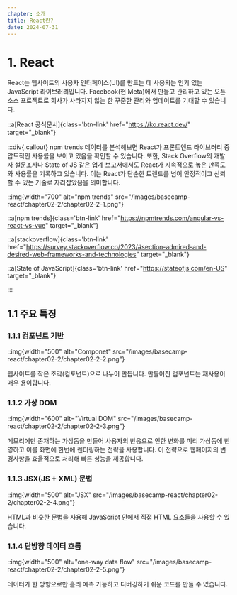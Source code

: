 ```yaml
---
chapter: 소개
title: React란?
date: 2024-07-31
---
```


# 1. React

React는 웹사이트의 사용자 인터페이스(UI)를 만드는 데 사용되는 인기 있는 JavaScript 라이브러리입니다. Facebook(현 Meta)에서 만들고 관리하고 있는 오픈소스 프로젝트로 회사가 사라지지 않는 한 꾸준한 관리와 업데이트를 기대할 수 있습니다.

::a[React 공식문서]{class='btn-link' href="https://ko.react.dev/" target="\_blank"}

:::div{.callout}
npm trends 데이터를 분석해보면 React가 프론트엔드 라이브러리 중 압도적인 사용률을 보이고 있음을 확인할 수 있습니다. 또한, Stack Overflow의 개발자 설문조사나 State of JS 같은 업계 보고서에서도 React가 지속적으로 높은 만족도와 사용률을 기록하고 있습니다. 이는 React가 단순한 트렌드를 넘어 안정적이고 신뢰할 수 있는 기술로 자리잡았음을 의미합니다.

::img{width="700" alt="npm trends" src="/images/basecamp-react/chapter02-2/chapter02-2-1.png"}

::a[npm trends]{class='btn-link' href="https://npmtrends.com/angular-vs-react-vs-vue" target="\_blank"}

::a[stackoverflow]{class='btn-link' href="https://survey.stackoverflow.co/2023/#section-admired-and-desired-web-frameworks-and-technologies" target="\_blank"}

::a[State of JavaScript]{class='btn-link' href="https://stateofjs.com/en-US" target="\_blank"}

:::

## 1.1 주요 특징

### 1.1.1 컴포넌트 기반

::img{width="500" alt="Componet" src="/images/basecamp-react/chapter02-2/chapter02-2-2.png"}

웹사이트를 작은 조각(컴포넌트)으로 나누어 만듭니다. 만들어진 컴포넌트는 재사용이 매우 용이합니다.

### 1.1.2 가상 DOM

::img{width="600" alt="Virtual DOM" src="/images/basecamp-react/chapter02-2/chapter02-2-3.png"}

메모리에만 존재하는 가상돔을 만들어 사용자의 반응으로 인한 변화를 미리 가상돔에 반영하고 이를 화면에 한번에 렌더링하는 전략을 사용합니다. 이 전략으로 웹페이지의 변경사항을 효율적으로 처리해 빠른 성능을 제공합니다.

### 1.1.3 JSX(JS + XML) 문법

::img{width="500" alt="JSX" src="/images/basecamp-react/chapter02-2/chapter02-2-4.png"}

HTML과 비슷한 문법을 사용해 JavaScript 안에서 직접 HTML 요소들을 사용할 수 있습니다.

### 1.1.4 단방향 데이터 흐름

::img{width="500" alt="one-way data flow" src="/images/basecamp-react/chapter02-2/chapter02-2-5.png"}

데이터가 한 방향으로만 흘러 예측 가능하고 디버깅하기 쉬운 코드를 만들 수 있습니다.
